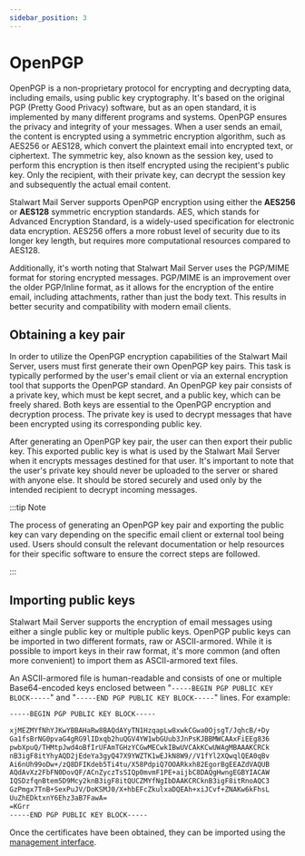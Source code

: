 ```yaml
---
sidebar_position: 3
---
```


# OpenPGP

OpenPGP is a non-proprietary protocol for encrypting and decrypting data, including emails, using public key cryptography. It's based on the original PGP (Pretty Good Privacy) software, but as an open standard, it is implemented by many different programs and systems. OpenPGP ensures the privacy and integrity of your messages. When a user sends an email, the content is encrypted using a symmetric encryption algorithm, such as AES256 or AES128, which convert the plaintext email into encrypted text, or ciphertext. The symmetric key, also known as the session key, used to perform this encryption is then itself encrypted using the recipient's public key. Only the recipient, with their private key, can decrypt the session key and subsequently the actual email content.

Stalwart Mail Server supports OpenPGP encryption using either the **AES256** or **AES128** symmetric encryption standards. AES, which stands for Advanced Encryption Standard, is a widely-used specification for electronic data encryption. AES256 offers a more robust level of security due to its longer key length, but requires more computational resources compared to AES128.

Additionally, it's worth noting that Stalwart Mail Server uses the PGP/MIME format for storing encrypted messages. PGP/MIME is an improvement over the older PGP/Inline format, as it allows for the encryption of the entire email, including attachments, rather than just the body text. This results in better security and compatibility with modern email clients.

## Obtaining a key pair

In order to utilize the OpenPGP encryption capabilities of the Stalwart Mail Server, users must first generate their own OpenPGP key pairs. This task is typically performed by the user's email client or via an external encryption tool that supports the OpenPGP standard. 
An OpenPGP key pair consists of a private key, which must be kept secret, and a public key, which can be freely shared. Both keys are essential to the OpenPGP encryption and decryption process. The private key is used to decrypt messages that have been encrypted using its corresponding public key.

After generating an OpenPGP key pair, the user can then export their public key. This exported public key is what is used by the Stalwart Mail Server when it encrypts messages destined for that user. It's important to note that the user's private key should never be uploaded to the server or shared with anyone else. It should be stored securely and used only by the intended recipient to decrypt incoming messages.

:::tip Note

The process of generating an OpenPGP key pair and exporting the public key can vary depending on the specific email client or external tool being used. Users should consult the relevant documentation or help resources for their specific software to ensure the correct steps are followed.

:::

## Importing public keys

Stalwart Mail Server supports the encryption of email messages using either a single public key or multiple public keys. OpenPGP public keys can be imported in two different formats, raw or ASCII-armored. While it is possible to import keys in their raw format, it's more common (and often more convenient) to import them as ASCII-armored text files. 

An ASCII-armored file is human-readable and consists of one or multiple Base64-encoded keys enclosed between "`-----BEGIN PGP PUBLIC KEY BLOCK-----`" and "`-----END PGP PUBLIC KEY BLOCK-----`" lines. For example:

```txt
-----BEGIN PGP PUBLIC KEY BLOCK-----

xjMEZMYfNhYJKwYBBAHaRw8BAQdAYyTN1HzqapLw8xwkCGwa0OjsgT/JqhcB/+Dy
Ga1fsBrNG0pvaG4gRG9lIDxqb2huQGV4YW1wbGUub3JnPsKJBBMWCAAxFiEEg836
pwbXpuQ/THMtpJwd4oBfIrUFAmTGHzYCGwMECwkIBwUVCAkKCwUWAgMBAAAKCRCk
nB3igF8itYhyAQD2jEdeYa3gyQ47X9YWZTK1wEJkN8W9//V1fYl2XQwqlQEA0qBv
Ai6nUh99oDw+/zQ8DFIKdeb5Ti4tu/X58PdpiQ7OOARkxh82EgorBgEEAZdVAQUB
AQdAvXz2FbFN0DovQF/ACnZyczTsSIQp0mvmF1PE+aijbC8DAQgHwngEGBYIACAW
IQSDzfqnBtem5D9Mcy2knB3igF8itQUCZMYfNgIbDAAKCRCknB3igF8itRnoAQC3
GzPmgx7TnB+SexPuJV/DoKSMJ0/X+hbEFcZkulxaDQEAh+xiJCvf+ZNAKw6kFhsL
UuZhEDktxnY6Ehz3aB7FawA=
=KGrr
-----END PGP PUBLIC KEY BLOCK-----
```

Once the certificates have been obtained, they can be imported using the [management interface](/docs/storage/encryption/manage).
